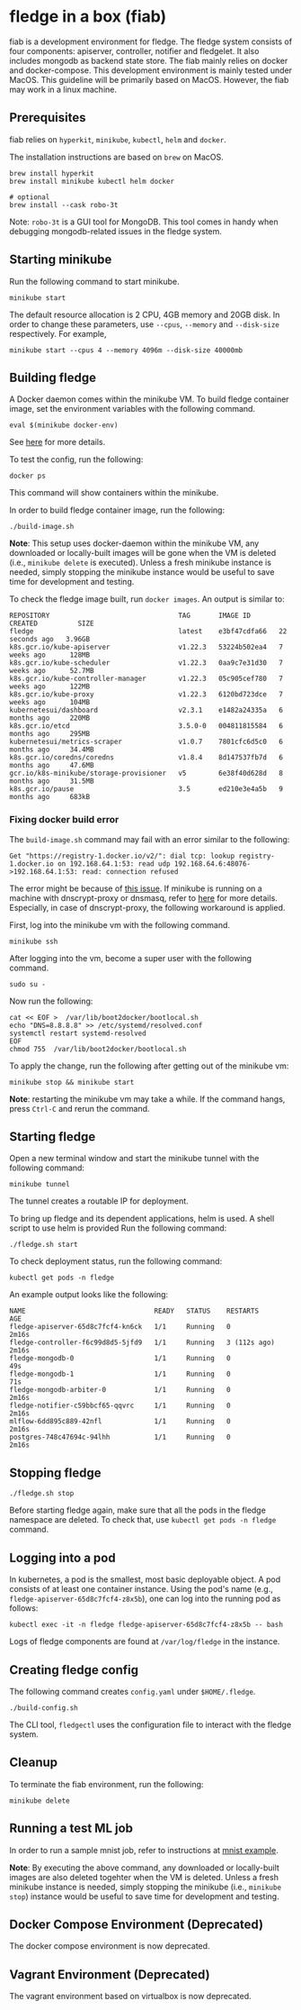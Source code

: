 # fledge in a box (fiab)

fiab is a development environment for fledge. The fledge system consists of four components: apiserver, controller, notifier and fledgelet.
It also includes mongodb as backend state store. The fiab mainly relies on docker and docker-compose. This development environment is mainly
tested under MacOS. This guideline will be primarily based on MacOS. However, the fiab may work in a linux machine.

## Prerequisites
fiab relies on `hyperkit`, `minikube`, `kubectl`, `helm` and `docker`.

The installation instructions are based on `brew` on MacOS.
```
brew install hyperkit
brew install minikube kubectl helm docker

# optional
brew install --cask robo-3t
```

Note: `robo-3t` is a GUI tool for MongoDB. This tool comes in handy when debugging mongodb-related issues in the fledge system.

## Starting minikube
Run the following command to start minikube.
```
minikube start
```
The default resource allocation is 2 CPU, 4GB memory and 20GB disk.
In order to change these parameters, use `--cpus`, `--memory` and `--disk-size` respectively.
For example, 
```
minikube start --cpus 4 --memory 4096m --disk-size 40000mb
```

## Building fledge
A Docker daemon comes within the minikube VM. To build fledge container image, set the environment variables with the following command.

```
eval $(minikube docker-env)
```
See [here](https://minikube.sigs.k8s.io/docs/handbook/pushing/#1-pushing-directly-to-the-in-cluster-docker-daemon-docker-env) for more details.

To test the config, run the following:
```
docker ps
```
This command will show containers within the minikube.

In order to build fledge container image, run the following:
```
./build-image.sh
```

**Note**: This setup uses docker-daemon within the minikube VM, any downloaded or locally-built images will be gone when the VM is deleted
(i.e., `minikube delete` is executed). Unless a fresh minikube instance is needed, simply stopping the minikube instance would be useful
to save time for development and testing.

To check the fledge image built, run `docker images`. An output is similar to:
```
REPOSITORY                                TAG       IMAGE ID       CREATED          SIZE
fledge                                    latest    e3bf47cdfa66   22 seconds ago   3.96GB
k8s.gcr.io/kube-apiserver                 v1.22.3   53224b502ea4   7 weeks ago      128MB
k8s.gcr.io/kube-scheduler                 v1.22.3   0aa9c7e31d30   7 weeks ago      52.7MB
k8s.gcr.io/kube-controller-manager        v1.22.3   05c905cef780   7 weeks ago      122MB
k8s.gcr.io/kube-proxy                     v1.22.3   6120bd723dce   7 weeks ago      104MB
kubernetesui/dashboard                    v2.3.1    e1482a24335a   6 months ago     220MB
k8s.gcr.io/etcd                           3.5.0-0   004811815584   6 months ago     295MB
kubernetesui/metrics-scraper              v1.0.7    7801cfc6d5c0   6 months ago     34.4MB
k8s.gcr.io/coredns/coredns                v1.8.4    8d147537fb7d   6 months ago     47.6MB
gcr.io/k8s-minikube/storage-provisioner   v5        6e38f40d628d   8 months ago     31.5MB
k8s.gcr.io/pause                          3.5       ed210e3e4a5b   9 months ago     683kB
```


### Fixing docker build error
The `build-image.sh` command may fail with an error similar to the following:
```
Get "https://registry-1.docker.io/v2/": dial tcp: lookup registry-1.docker.io on 192.168.64.1:53: read udp 192.168.64.6:48076->192.168.64.1:53: read: connection refused
```
The error might be because of [this issue](https://github.com/kubernetes/minikube/issues/3036).
If minikube is running on a machine with dnscrypt-proxy or dnsmasq, 
refer to [here](https://gist.github.com/rscottwatson/e0e3c890b3d4aa81e46bf2993e3e216f) for more details.
Especially, in case of dnscrypt-proxy, the following workaround is applied.

First, log into the minikube vm with the following command.
```
minikube ssh
```
After logging into the vm, become a super user with the following command.
```
sudo su -
```
Now run the following:
```
cat << EOF >  /var/lib/boot2docker/bootlocal.sh
echo "DNS=8.8.8.8" >> /etc/systemd/resolved.conf 
systemctl restart systemd-resolved
EOF
chmod 755  /var/lib/boot2docker/bootlocal.sh
```

To apply the change, run the following after getting out of the minikube vm:
```
minikube stop && minikube start
```
**Note**: restarting the minikube vm may take a while. If the command hangs, press `Ctrl-C` and rerun the command.

## Starting fledge
Open a new terminal window and start the minikube tunnel with the following command:
```
minikube tunnel
```
The tunnel creates a routable IP for deployment.


To bring up fledge and its dependent applications, helm is used.
A shell script to use helm is provided
Run the following command:
```
./fledge.sh start
```

To check deployment status, run the following command:
```
kubectl get pods -n fledge
```

An example output looks like the following:
```
NAME                                READY   STATUS    RESTARTS       AGE
fledge-apiserver-65d8c7fcf4-kn6ck   1/1     Running   0              2m16s
fledge-controller-f6c99d8d5-5jfd9   1/1     Running   3 (112s ago)   2m16s
fledge-mongodb-0                    1/1     Running   0              49s
fledge-mongodb-1                    1/1     Running   0              71s
fledge-mongodb-arbiter-0            1/1     Running   0              2m16s
fledge-notifier-c59bbcf65-qqvrc     1/1     Running   0              2m16s
mlflow-6dd895c889-42nfl             1/1     Running   0              2m16s
postgres-748c47694c-94lhh           1/1     Running   0              2m16s
```

## Stopping fledge
```
./fledge.sh stop
```
Before starting fledge again, make sure that all the pods in the fledge namespace are deleted.
To check that, use `kubectl get pods -n fledge` command.

## Logging into a pod
In kubernetes, a pod is the smallest, most basic deployable object. A pod consists of at least one container instance.
Using the pod's name (e.g., `fledge-apiserver-65d8c7fcf4-z8x5b`), one can log into the running pod as follows:
```
kubectl exec -it -n fledge fledge-apiserver-65d8c7fcf4-z8x5b -- bash
```

Logs of fledge components are found at `/var/log/fledge` in the instance.

## Creating fledge config
The following command creates `config.yaml` under `$HOME/.fledge`.
```
./build-config.sh
```
The CLI tool, `fledgectl` uses the configuration file to interact with the fledge system.

## Cleanup
To terminate the fiab environment, run the following:
```
minikube delete
```

## Running a test ML job
In order to run a sample mnist job, refer to instructions at [mnist example](../examples/mnist/README.md).

**Note**: By executing the above command, any downloaded or locally-built images are also deleted togehter when the VM is deleted.
Unless a fresh minikube instance is needed, simply stopping the minikube (i.e., `minikube stop`) instance would be useful
to save time for development and testing.

## Docker Compose Environment (Deprecated)
The docker compose environment is now deprecated.

## Vagrant Environment (Deprecated)
The vagrant environment based on virtualbox is now deprecated. 
